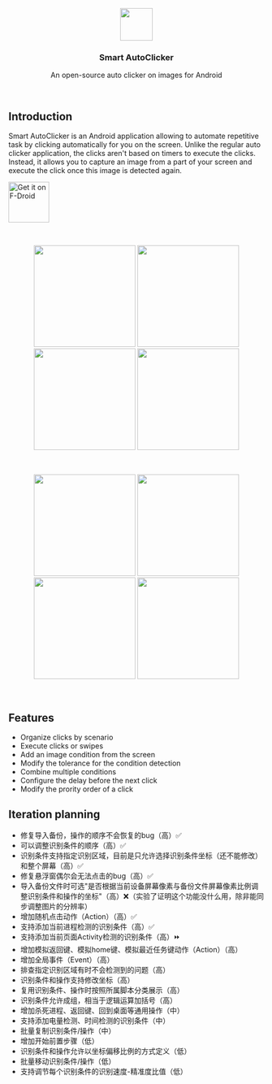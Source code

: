 <p align="center">
  <img src="https://github.com/Nain57/SmartAutoClicker/blob/master/smartautoclicker/src/main/ic_smart_auto_clicker-playstore.png?raw=true" height="64">
  <h3 align="center">Smart AutoClicker</h3>
  <p align="center">An open-source auto clicker on images for Android<p>
</p>

<br>

## Introduction

Smart AutoClicker is an Android application allowing to automate repetitive task by clicking automatically for you on the screen. Unlike the regular auto clicker application, the clicks aren't based on timers to execute the clicks. Instead, it allows you to capture an image from a part of your screen and execute the click once this image is detected again.

[<img src="https://fdroid.gitlab.io/artwork/badge/get-it-on.png"
alt="Get it on F-Droid"
height="80">](https://f-droid.org/packages/com.buzbuz.smartautoclicker/)

<br>

<p align="center">
  <img src="https://i.postimg.cc/65JBX8D9/Phone-Screenshot-1.png" width="200">
  <img src="https://i.postimg.cc/6Q3X0nGh/Phone-Screenshot-2.png" width="200">
  <img src="https://i.postimg.cc/1zjZYXG1/Phone-Screenshot-3.png" width="200">
  <img src="https://i.postimg.cc/qvp0N9JS/Phone-Screenshot-4.png" width="200">
</p>
<br>
<p align="center">
  <img src="https://i.postimg.cc/8zwGMts5/Phone-Screenshot-5.png" width="200">
  <img src="https://i.postimg.cc/ZnrtRL1J/Phone-Screenshot-6.png" width="200">
  <img src="https://i.postimg.cc/1Xx1sd7W/Phone-Screenshot-7.png" width="200">
  <img src="https://i.postimg.cc/nz9t8x2j/Phone-Screenshot-8.png" width="200">
</p>
<br>


## Features

- Organize clicks by scenario
- Execute clicks or swipes
- Add an image condition from the screen
- Modify the tolerance for the condition detection
- Combine multiple conditions
- Configure the delay before the next click
- Modify the prority order of a click

## Iteration planning
- 修复导入备份，操作的顺序不会恢复的bug（高）✅
- 可以调整识别条件的顺序（高）✅
- 识别条件支持指定识别区域，目前是只允许选择识别条件坐标（还不能修改）和整个屏幕（高）✅
- 修复悬浮窗偶尔会无法点击的bug（高）✅
- 导入备份文件时可选"是否根据当前设备屏幕像素与备份文件屏幕像素比例调整识别条件和操作的坐标"（高）❌（实验了证明这个功能没什么用，除非能同步调整图片的分辨率）
- 增加随机点击动作（Action）（高）✅
- 支持添加当前进程检测的识别条件（高）✅
- 支持添加当前页面Activity检测的识别条件（高）⏩
- 增加模拟返回键、模拟home键、模拟最近任务键动作（Action）（高）
- 增加全局事件（Event）（高）
- 排查指定识别区域有时不会检测到的问题（高）
- 识别条件和操作支持修改坐标（高）
- 复用识别条件、操作时按照所属脚本分类展示（高）
- 识别条件允许成组，相当于逻辑运算加括号（高）
- 增加杀死进程、返回键、回到桌面等通用操作（中）
- 支持添加电量检测、时间检测的识别条件（中）
- 批量复制识别条件/操作（中）
- 增加开始前置步骤（低）
- 识别条件和操作允许以坐标偏移比例的方式定义（低）
- 批量移动识别条件/操作（低）
- 支持调节每个识别条件的识别速度-精准度比值（低）